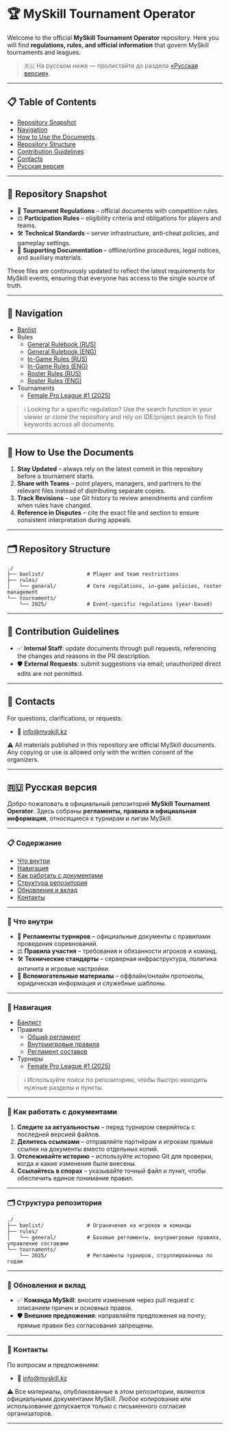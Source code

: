 # 🏆 MySkill Tournament Operator

Welcome to the official **MySkill Tournament Operator** repository.
Here you will find **regulations, rules, and official information** that govern MySkill tournaments and leagues.

> 🇷🇺 На русском ниже — пролистайте до раздела [«Русская версия»](#-русская-версия).

---

## 📋 Table of Contents
- [Repository Snapshot](#-repository-snapshot)
- [Navigation](#-navigation)
- [How to Use the Documents](#-how-to-use-the-documents)
- [Repository Structure](#-repository-structure)
- [Contribution Guidelines](#-contribution-guidelines)
- [Contacts](#-contacts)
- [Русская версия](#-русская-версия)

---

## 📂 Repository Snapshot
- 📜 **Tournament Regulations** – official documents with competition rules.
- ⚖️ **Participation Rules** – eligibility criteria and obligations for players and teams.
- 🛠️ **Technical Standards** – server infrastructure, anti-cheat policies, and gameplay settings.
- 📑 **Supporting Documentation** – offline/online procedures, legal notices, and auxiliary materials.

These files are continuously updated to reflect the latest requirements for MySkill events, ensuring that everyone has access to the single source of truth.

---

## 🧭 Navigation
- [Banlist](banlist/banlist.md)
- Rules
  - [General Rulebook (RUS)](rules/general/general_rulebook_rus.md)
  - [General Rulebook (ENG)](rules/general/general_rulebook_eng.md)
  - [In-Game Rules (RUS)](rules/general/in_game_rules_rus.md)
  - [In-Game Rules (ENG)](rules/general/in_game_rules_eng.md)
  - [Roster Rules (RUS)](rules/general/roster_rules_rus.md)
  - [Roster Rules (ENG)](rules/general/roster_rules_eng.md)
- Tournaments
  - [Female Pro League #1 (2025)](tournaments/2025/Female%20Pro%20League%20%231.md)

> ℹ️ Looking for a specific regulation? Use the search function in your viewer or clone the repository and rely on IDE/project search to find keywords across all documents.

---

## 📘 How to Use the Documents
1. **Stay Updated** – always rely on the latest commit in this repository before a tournament starts.
2. **Share with Teams** – point players, managers, and partners to the relevant files instead of distributing separate copies.
3. **Track Revisions** – use Git history to review amendments and confirm when rules have changed.
4. **Reference in Disputes** – cite the exact file and section to ensure consistent interpretation during appeals.

---

## 🗂️ Repository Structure
```
./
├── banlist/              # Player and team restrictions
├── rules/
│   └── general/          # Core regulations, in-game policies, roster management
└── tournaments/
    └── 2025/             # Event-specific regulations (year-based)
```

---

## 🤝 Contribution Guidelines
- ✅ **Internal Staff**: update documents through pull requests, referencing the changes and reasons in the PR description.
- 🛡️ **External Requests**: submit suggestions via email; unauthorized direct edits are not permitted.

---

## 📌 Contacts
For questions, clarifications, or requests:
- 📧 info@myskill.kz

⚠️ All materials published in this repository are official MySkill documents. Any copying or use is allowed only with the written consent of the organizers.

---

## 🇷🇺 Русская версия

Добро пожаловать в официальный репозиторий **MySkill Tournament Operator**.
Здесь собраны **регламенты, правила и официальная информация**, относящиеся к турнирам и лигам MySkill.

---

### 📋 Содержание
- [Что внутри](#-что-внутри)
- [Навигация](#-навигация)
- [Как работать с документами](#-как-работать-с-документами)
- [Структура репозитория](#-структура-репозитория)
- [Обновления и вклад](#-обновления-и-вклад)
- [Контакты](#-контакты)

---

### 📂 Что внутри
- 📜 **Регламенты турниров** – официальные документы с правилами проведения соревнований.
- ⚖️ **Правила участия** – требования и обязанности игроков и команд.
- 🛠️ **Технические стандарты** – серверная инфраструктура, политика античита и игровые настройки.
- 📑 **Вспомогательные материалы** – оффлайн/онлайн протоколы, юридическая информация и служебные шаблоны.

---

### 🧭 Навигация
- [Банлист](banlist/banlist.md)
- Правила
  - [Общий регламент](rules/general/general_rulebook_rus.md)
  - [Внутриигровые правила](rules/general/in_game_rules_rus.md)
  - [Регламент составов](rules/general/roster_rules_rus.md)
- Турниры
  - [Female Pro League #1 (2025)](tournaments/2025/Female%20Pro%20League%20%231.md)

> ℹ️ Используйте поиск по репозиторию, чтобы быстро находить нужные разделы и пункты.

---

### 📘 Как работать с документами
1. **Следите за актуальностью** – перед турниром сверяйтесь с последней версией файлов.
2. **Делитесь ссылками** – отправляйте партнёрам и игрокам прямые ссылки на документы вместо отдельных копий.
3. **Отслеживайте историю** – используйте историю Git для проверки, когда и какие изменения были внесены.
4. **Ссылайтесь в спорах** – указывайте точный файл и пункт, чтобы обеспечить единое понимание правил.

---

### 🗂️ Структура репозитория
```
./
├── banlist/              # Ограничения на игроков и команды
├── rules/
│   └── general/          # Базовые регламенты, внутриигровые правила, управление составами
└── tournaments/
    └── 2025/             # Регламенты турниров, сгруппированных по годам
```

---

### 🔄 Обновления и вклад
- ✅ **Команда MySkill**: вносите изменения через pull request с описанием причин и основных правок.
- 🛡️ **Внешние предложения**: направляйте предложения на почту; прямые правки без согласования запрещены.

---

### 📌 Контакты
По вопросам и предложениям:
- 📧 info@myskill.kz

⚠️ Все материалы, опубликованные в этом репозитории, являются официальными документами MySkill. Любое копирование или использование допускается только с письменного согласия организаторов.

---
